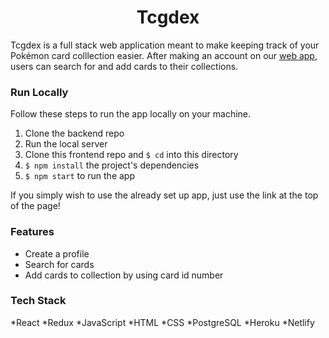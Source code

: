 <h1 align="center">Tcgdex</h1>

<p>Tcgdex is a full stack web application meant to make keeping track of your Pokémon card colllection easier. After making an account on our <a href="https://tcgdex.netlify.app/">web app</a>, users can search for and add cards to their collections.</p>

### Run Locally

Follow these steps to run the app locally on your machine.<p>

1. Clone the backend repo
2. Run the local server
3. Clone this frontend repo and `$ cd` into this directory
4. `$ npm install` the project's dependencies
  5. `$ npm start` to run the app
  
  If you simply wish to use the already set up app, just use the link at the top of the page!
  

### Features
 
 * Create a profile
 * Search for cards
 * Add cards to collection by using card id number

  

### Tech Stack
  
  *React
  *Redux
  *JavaScript
  *HTML
  *CSS
  *PostgreSQL
  *Heroku
  *Netlify
  
